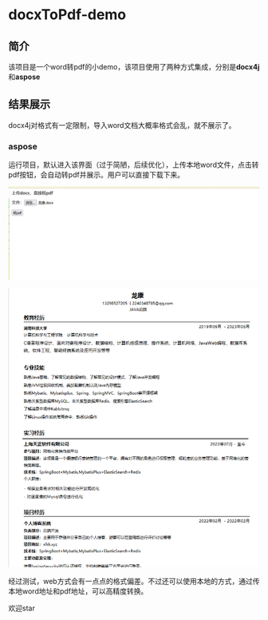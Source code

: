 # docxToPdf-demo

## 简介

该项目是一个word转pdf的小demo，该项目使用了两种方式集成，分别是**docx4j**和**aspose**



## 结果展示

docx4j对格式有一定限制，导入word文档大概率格式会乱，就不展示了。

### aspose

运行项目，默认进入该界面（过于简陋，后续优化），上传本地word文件，点击转pdf按钮，会自动转pdf并展示。用户可以直接下载下来。

![image-20220906112611338](https://raw.githubusercontent.com/xlkkQAQ/wordToPdf-demo/master/README.assets/image-20220906112611338.png)

![image-20220906113043853](\README.assets\image-20220906113043853.png)

经过测试，web方式会有一点点的格式偏差。不过还可以使用本地的方式，通过传本地word地址和pdf地址，可以高精度转换。

欢迎star


